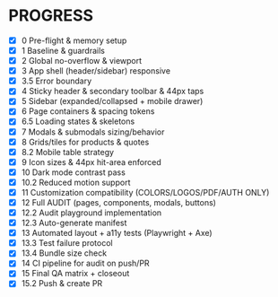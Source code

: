 # PROGRESS
- [x] 0 Pre-flight & memory setup
- [x] 1 Baseline & guardrails
- [x] 2 Global no-overflow & viewport
- [x] 3 App shell (header/sidebar) responsive
- [x] 3.5 Error boundary
- [x] 4 Sticky header & secondary toolbar & 44px taps
- [x] 5 Sidebar (expanded/collapsed + mobile drawer)
- [x] 6 Page containers & spacing tokens
- [x] 6.5 Loading states & skeletons
- [x] 7 Modals & submodals sizing/behavior
- [x] 8 Grids/tiles for products & quotes
- [x] 8.2 Mobile table strategy
- [x] 9 Icon sizes & 44px hit-area enforced
- [x] 10 Dark mode contrast pass
- [x] 10.2 Reduced motion support
- [x] 11 Customization compatibility (COLORS/LOGOS/PDF/AUTH ONLY)
- [x] 12 Full AUDIT (pages, components, modals, buttons)
- [x] 12.2 Audit playground implementation
- [x] 12.3 Auto-generate manifest
- [x] 13 Automated layout + a11y tests (Playwright + Axe)
- [x] 13.3 Test failure protocol
- [x] 13.4 Bundle size check
- [x] 14 CI pipeline for audit on push/PR
- [x] 15 Final QA matrix + closeout
- [x] 15.2 Push & create PR